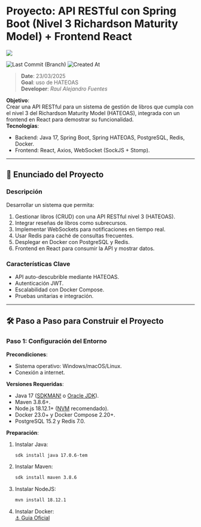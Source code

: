 # Proyecto: API RESTful con Spring Boot (Nivel 3 Richardson Maturity Model) + Frontend React
<img src="https://img.shields.io/badge/Responsável-Alejandro.Fuentes-informational?style=flat-square&logoColor=white&color=cdcdcd" />


![Last Commit (Branch)](https://img.shields.io/github/last-commit/ale-fuentes-ar/handson-APIRESTful-level3-RichardsonMaturity-Java-Angular/main)  ![Created At](https://img.shields.io/github/created-at/ale-fuentes-ar/handson-APIRESTful-level3-RichardsonMaturity-Java-Angular)

> **Date**: 23/03/2025 <br> 
> **Goal**: uso de HATEOAS  <br>
> **Developer**: *Raul Alejandro Fuentes*



**Objetivo**:  
Crear una API RESTful para un sistema de gestión de libros que cumpla con el nivel 3 del Richardson Maturity Model (HATEOAS), integrada con un frontend en React para demostrar su funcionalidad.  
**Tecnologías**:  
- Backend: Java 17, Spring Boot, Spring HATEOAS, PostgreSQL, Redis, Docker.  
- Frontend: React, Axios, WebSocket (SockJS + Stomp).  

---

## 📝 Enunciado del Proyecto

### **Descripción**  
Desarrollar un sistema que permita:  
1. Gestionar libros (CRUD) con una API RESTful nivel 3 (HATEOAS).  
2. Integrar reseñas de libros como subrecursos.  
3. Implementar WebSockets para notificaciones en tiempo real.  
4. Usar Redis para caché de consultas frecuentes.  
5. Desplegar en Docker con PostgreSQL y Redis.  
6. Frontend en React para consumir la API y mostrar datos.  

### **Características Clave**  
- API auto-descubrible mediante HATEOAS.  
- Autenticación JWT.  
- Escalabilidad con Docker Compose.  
- Pruebas unitarias e integración.  

---

## 🛠️ Paso a Paso para Construir el Proyecto  

### **Paso 1: Configuración del Entorno**  
**Precondiciones**:  
- Sistema operativo: Windows/macOS/Linux.  
- Conexión a internet.  

**Versiones Requeridas**:  
- Java 17 ([SDKMAN!](https://sdkman.io/) o [Oracle JDK](https://www.oracle.com/java/technologies/downloads/)).  
- Maven 3.8.6+.  
- Node.js 18.12.1+ ([NVM](https://github.com/nvm-sh/nvm) recomendado).  
- Docker 23.0+ y Docker Compose 2.20+.  
- PostgreSQL 15.2 y Redis 7.0.  

**Preparación**:  
1. Instalar Java:  
   ```bash  
   sdk install java 17.0.6-tem  
   ```
2. Instalar Maven:  
   ```bash  
   sdk install maven 3.8.6  
   ```
3. Instalar NodeJS:  
   ```bash  
   mvn install 18.12.1  
   ```
4. Instalar Docker:  
[⚓ Guia Oficial][link-docker]



<!-- links and tools -->
[link-docker]:https://docs.docker.com/get-docker/

